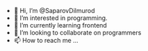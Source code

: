 - 👋 Hi, I’m @SaparovDilmurod
- 👀 I’m interested in programming.
- 🌱 I’m currently learning frontend 
- 💞️ I’m looking to collaborate on programmers
- 📫 How to reach me ...

<!---
SaparovDilmurod/SaparovDilmurod is a ✨ special ✨ repository because its `README.md` (this file) appears on your GitHub profile.
You can click the Preview link to take a look at your changes.
--->
